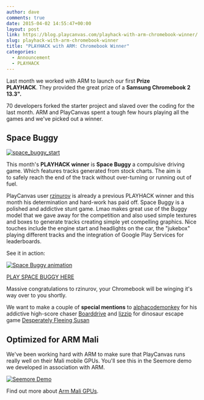 ```yaml
---
author: dave
comments: true
date: 2015-04-02 14:55:47+00:00
layout: post
link: https://blog.playcanvas.com/playhack-with-arm-chromebook-winner/
slug: playhack-with-arm-chromebook-winner
title: "PLAYHACK with ARM: Chromebook Winner"
categories:
  - Announcement
  - PLAYHACK
---
```


Last month we worked with ARM to launch our first **Prize PLAYHACK**. They provided the great prize of a **Samsung Chromebook 2 13.3".**

70 developers forked the starter project and slaved over the coding for the last month. ARM and PlayCanvas spent a tough few hours playing all the games and we've picked out a winner.

## Space Buggy

[![space_buggy_start](/img/space_buggy_start.png)](https://playcanv.as/p/3RerJIcy)

This month's **PLAYHACK winner** is **Space Buggy** a compulsive driving game. Which features tracks generated from stock charts. The aim is to safely reach the end of the track without over-turning or running out of fuel.

PlayCanvas user [rzinurov](https://playcanvas.com/user/rzinurov) is already a previous PLAYHACK winner and this month his determination and hard-work has paid off. Space Buggy is a polished and addictive stunt game. Lmao makes great use of the Buggy model that we gave away for the competition and also used simple textures and boxes to generate tracks creating simple yet compelling graphics. Nice touches include the engine start and headlights on the car, the "jukebox" playing different tracks and the integration of Google Play Services for leaderboards.

See it in action:

[![Space Buggy animation](https://s3-eu-west-1.amazonaws.com/static.playcanvas.com/announcements/space_buggy.gif)](https://playcanv.as/p/3RerJIcy)

[PLAY SPACE BUGGY HERE](https://playcanv.as/p/3RerJIcy)

Massive congratulations to rzinurov, your Chromebook will be winging it's way over to you shortly.

We want to make a couple of **special mentions** to [alphacodemonkey](https://playcanvas.com/user/alphacodemonkey) for his addictive high-score chaser [Boarddrive](https://playcanv.as/p/xx4btYi9) and [lizzip](https://playcanvas.com/user/lizzip) for dinosaur escape game [Desperately Fleeing Susan](https://playcanv.as/p/Qx3Kepfq)

## Optimized for ARM Mali

We've been working hard with ARM to make sure that PlayCanvas runs really well on their Mali mobile GPUs. You'll see this in the Seemore demo we developed in association with ARM.

[![Seemore Demo](/img/seemore-greenhouse2.png)](https://playcanv.as/p/MflWvdTW/)

Find out more about [Arm Mali GPUs](https://developer.arm.com/ip-products/graphics-and-multimedia/mali-gpus.).

